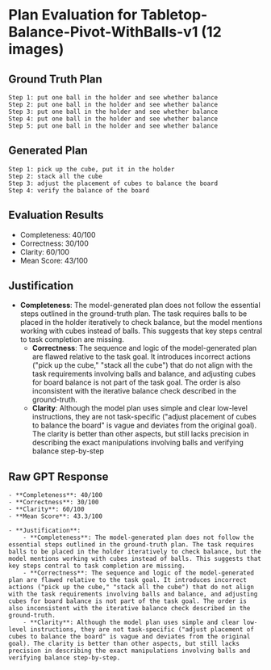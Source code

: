 # Plan Evaluation for Tabletop-Balance-Pivot-WithBalls-v1 (12 images)

## Ground Truth Plan
```
Step 1: put one ball in the holder and see whether balance
Step 2: put one ball in the holder and see whether balance
Step 3: put one ball in the holder and see whether balance
Step 4: put one ball in the holder and see whether balance
Step 5: put one ball in the holder and see whether balance
```

## Generated Plan
```
Step 1: pick up the cube, put it in the holder
Step 2: stack all the cube
Step 3: adjust the placement of cubes to balance the board
Step 4: verify the balance of the board
```

## Evaluation Results
- Completeness: 40/100
- Correctness: 30/100
- Clarity: 60/100
- Mean Score: 43/100

## Justification
- **Completeness**: The model-generated plan does not follow the essential steps outlined in the ground-truth plan. The task requires balls to be placed in the holder iteratively to check balance, but the model mentions working with cubes instead of balls. This suggests that key steps central to task completion are missing.  
    - **Correctness**: The sequence and logic of the model-generated plan are flawed relative to the task goal. It introduces incorrect actions ("pick up the cube," "stack all the cube") that do not align with the task requirements involving balls and balance, and adjusting cubes for board balance is not part of the task goal. The order is also inconsistent with the iterative balance check described in the ground-truth.  
    - **Clarity**: Although the model plan uses simple and clear low-level instructions, they are not task-specific ("adjust placement of cubes to balance the board" is vague and deviates from the original goal). The clarity is better than other aspects, but still lacks precision in describing the exact manipulations involving balls and verifying balance step-by-step

## Raw GPT Response
```
- **Completeness**: 40/100  
- **Correctness**: 30/100  
- **Clarity**: 60/100  
- **Mean Score**: 43.3/100  

- **Justification**:  
    - **Completeness**: The model-generated plan does not follow the essential steps outlined in the ground-truth plan. The task requires balls to be placed in the holder iteratively to check balance, but the model mentions working with cubes instead of balls. This suggests that key steps central to task completion are missing.  
    - **Correctness**: The sequence and logic of the model-generated plan are flawed relative to the task goal. It introduces incorrect actions ("pick up the cube," "stack all the cube") that do not align with the task requirements involving balls and balance, and adjusting cubes for board balance is not part of the task goal. The order is also inconsistent with the iterative balance check described in the ground-truth.  
    - **Clarity**: Although the model plan uses simple and clear low-level instructions, they are not task-specific ("adjust placement of cubes to balance the board" is vague and deviates from the original goal). The clarity is better than other aspects, but still lacks precision in describing the exact manipulations involving balls and verifying balance step-by-step.  
```
